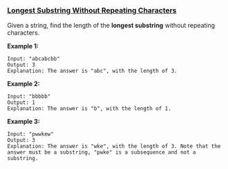 ### [Longest Substring Without Repeating Characters](https://leetcode.com/problems/longest-substring-without-repeating-characters/)

Given a string, find the length of the __longest substring__ without repeating characters.

__Example 1:__

```
Input: "abcabcbb"
Output: 3 
Explanation: The answer is "abc", with the length of 3. 
```

__Example 2:__

```
Input: "bbbbb"
Output: 1
Explanation: The answer is "b", with the length of 1.
```

__Example 3:__

```
Input: "pwwkew"
Output: 3
Explanation: The answer is "wke", with the length of 3. Note that the answer must be a substring, "pwke" is a subsequence and not a substring.
```
